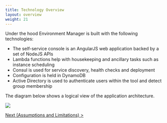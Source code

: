 ```yaml
---
title: Technology Overview
layout: overview
weight: 21
---
```


Under the hood Environment Manager is built with the following technologies:

-	The self-service console is an AngularJS web application backed by a set of NodeJS APIs
-	Lambda functions help with housekeeping and ancillary tasks such as instance scheduling
-	Consul is used for service discovery, health checks and deployment
-	Configuration is held in DynamoDB
-	Active Directory is used to authenticate users within the tool and detect group membership

The diagram below shows a logical view of the application architecture.

![](/environment-manager/assets/images/arch.png)

[Next (Assumptions and Limitations) >](/environment-manager/overview/assumptions)